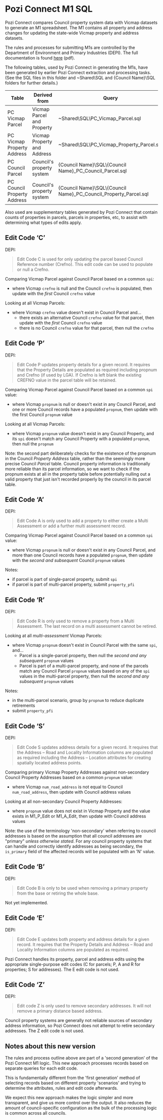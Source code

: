 # Pozi Connect M1 SQL

Pozi Connect compares Council property system data with Vicmap datasets to generate an M1 spreadsheet. The M1 contains all property and address changes for updating the state-wide Vicmap property and address datasets.

The rules and processes for submitting M1s are controlled by the Department of Environment and Primary Industries (DEPI). The full documentation is found [here](http://www.dse.vic.gov.au/__data/assets/pdf_file/0006/150927/M1_V12_Documentation_27112012.pdf) (pdf).

The following tables, used by Pozi Connect in generating the M1s, have been generated by earlier Pozi Connect extraction and processing tasks. (See the SQL files in this folder and ~Shared\SQL and {Council Name}\SQL folders for further details.)

 Table                       | Derived from                | Query
-----------------------------|-----------------------------|-------------------
 PC Vicmap Parcel            | Vicmap Parcel and Property  | ~Shared\SQL\PC_Vicmap_Parcel.sql
 PC Vicmap Property Address  | Vicmap Property and Address | ~Shared\SQL\PC_Vicmap_Property_Parcel.sql
 PC Council Parcel           | Council's property system   | {Council Name}\SQL\\{Council Name}_PC_Council_Parcel.sql
 PC Council Property Address | Council's property system   | {Council Name}\SQL\\{Council Name}_PC_Council_Property_Parcel.sql

Also used are supplementary tables generated by Pozi Connect that contain counts of properties in parcels, parcels in properties, etc, to assist with determining what types of edits apply.

## Edit Code ‘C’

DEPI:
>Edit Code C is used for only updating the parcel based Council Reference number (Crefno). This edit code can be used 
to populate or null a Crefno.

Comparing Vicmap Parcel against Council Parcel based on a common `spi`:

* where Vicmap `crefno` is null and the Council `crefno` is populated, then update with the *first* Council `crefno` value

Looking at all Vicmap Parcels:

* where Vicmap `crefno` value doesn't exist in Council Parcel and...
  * there exists an alternative Council `crefno` value for that parcel, then update with the *first* Council `crefno` value
  * there is no Council `crefno` value for that parcel, then null the `crefno`

## Edit Code ‘P’

DEPI:
>Edit Code P updates property details for a given record. It requires that the Property Details are populated as required including propnum and Crefno (if used by LGA). If Crefno is left blank the existing CREFNO value in the parcel table will be retained.

Comparing Vicmap Parcel against Council Parcel based on a common `spi` value:

* where Vicmap `propnum` is null or doesn't exist in any Council Parcel, and one or more Council records have a populated `propnum`, then update with the first Council `propnum` value

Looking at all Vicmap Parcels:

* where Vicmap `propnum` value doesn't exist in any Council Property, and its `spi` doesn't match any Council Property with a populated `propnum`, then null the `propnum`

Note: the second part deliberately checks for the existence of the propnum in the Council _Property Address_ table, rather than the seemingly more precise Council _Parcel_ table. Council property information is traditionally more reliable than its parcel information, so we want to check if the propnum exists at all in the property table before potentially nulling out a valid property that just isn't recorded properly by the council in its parcel table.

## Edit Code ‘A’

DEPI:
>Edit Code A is only used to add a property to either create a Multi Assessment or add a further multi assessment record.

Comparing Vicmap Parcel against Council Parcel based on a common `spi` value:

* where Vicmap `propnum` is null or doesn't exist in any Council Parcel, and more than one Council records have a populated `propnum`, then update with the _second and subsequent_ Council `propnum` values

Notes:

- if parcel is part of single-parcel property, submit `spi`
- if parcel is part of multi-parcel property, submit `property_pfi`

## Edit Code ‘R’

DEPI:
>Edit Code R is only used to remove a property from a Multi Assessment. The last record on a multi assessment cannot be retired.

Looking at all _multi-assessment_ Vicmap Parcels:

* where Vicmap `propnum` doesn't exist in Council Parcel with the same `spi`, and...
  * Parcel is a single-parcel property, then null the _second and any subsequent_ `propnum` values
  * Parcel is part of a multi-parcel property, and none of the parcels match any Council Parcel `propnum` values based on any of the `spi` values in the multi-parcel property, then null the _second and any subsequent_ `propnum` values

Notes:

- in the multi-parcel scenario, group by `propnum` to reduce duplicate retirements
- submit `property_pfi`

## Edit Code ‘S’

DEPI:
>Edit Code S updates address details for a given record. It requires that the Address – Road and Locality Information columns are populated as required including the Address – Location attributes for creating spatially located address points.

Comparing primary Vicmap Property Addresses against non-secondary Council Property Addresses based on a common `propnum` value:

* where Vicmap `num_road_address` is not equal to Council `num_road_address`, then update with Council address values

Looking at all non-secondary Council Property Addresses:

* where `propnum` value does not exist in Vicmap Property and the value exists in M1_P_Edit or M1_A_Edit, then update with Council address values

Note: the use of the terminology 'non-secondary' when referring to council addresses is based on the assumption that all council addresses are "primary" _unless otherwise stated_. For any council property systems that can handle and correctly identify addresses as being secondary, the `is_primary` field of the affected records will be populated with an 'N' value.

## Edit Code ‘B’

DEPI:
>Edit Code B is only to be used when removing a primary property from the base or retiring the whole base.

Not yet implemented.

## Edit Code ‘E’

DEPI:
>Edit Code E updates both property and address details for a given record. It requires that the Property Details and Address – Road and Locality Information columns are populated as required.

Pozi Connect handles its property, parcel and address edits using the appropriate single-purpose edit codes (C for parcels; P, A and R for properties; S for addresses). The E edit code is not used.

## Edit Code ‘Z’

DEPI:
>Edit code Z is only used to remove secondary addresses. It will not remove a primary distance based address.

Council property systems are generally not reliable sources of secondary address information, so Pozi Connect does not attempt to retire secondary addresses. The Z edit code is not used.

## Notes about this new version

The rules and process outline above are part of a 'second generation' of the Pozi Connect M1 logic. This new approach processes records based on separate queries for each edit code.

This is fundamentally different from the 'first generation' method of selecting records based on different property 'scenarios' and trying to determine the attributes, rules and edit code afterwards.

We expect this new approach makes the logic simpler and more transparent, and give us more control over the output. It also reduces the amount of council-specific configuration as the bulk of the processing logic is common across all councils.

